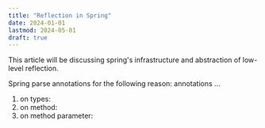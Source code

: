 ```yaml
---
title: "Reflection in Spring"
date: 2024-01-01
lastmod: 2024-05-01
draft: true
---
```


This article will be discussing spring's infrastructure and abstraction of low-level reflection.

Spring parse annotations for the following reason: annotations ...
1. on types:
2. on method:
3. on method parameter:
